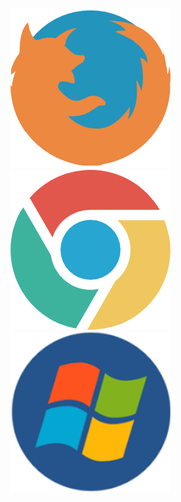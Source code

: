 [![Firefox Themes](./logo/firefox.png)](https://addons.mozilla.org/en-US/firefox/user/13822940/)&nbsp;&nbsp;&nbsp;[![Chrome Themes](./logo/chrome.png)](./chrome_themes.html)&nbsp;&nbsp;&nbsp;[![Windows Themes](./logo/windows.png)](https://github.com/Jiangyiqun/ColorFox/Windows_Themes)




